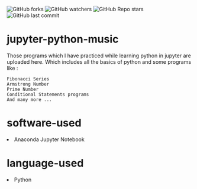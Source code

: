 <img alt="GitHub forks" src="https://img.shields.io/github/forks/vishnupsingh523/jupyter-python-music?label=Fork&style=for-the-badge"> <img alt="GitHub watchers" src="https://img.shields.io/github/watchers/vishnupsingh523/jupyter-python-music?style=for-the-badge"> <img alt="GitHub Repo stars" src="https://img.shields.io/github/stars/vishnupsingh523/jupyter-python-music?style=for-the-badge"> <img alt="GitHub last commit" src="https://img.shields.io/github/last-commit/vishnupsingh523/jupyter-python-music?style=for-the-badge">

# jupyter-python-music
<p> Those programs which I have practiced while learning python in jupyter are uploaded here. Which includes all the basics of python and some programs like : <br>

```
Fibonacci Series
Armstrong Number
Prime Number
Conditional Statements programs
And many more ...
```

# software-used
<li> Anaconda Jupyter Notebook </li>


# language-used
<li> Python</li>